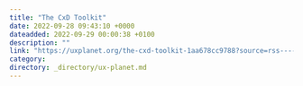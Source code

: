 ```yaml
---
title: "The CxD Toolkit"
date: 2022-09-28 09:43:10 +0000
dateadded: 2022-09-29 00:00:38 +0100
description: ""
link: "https://uxplanet.org/the-cxd-toolkit-1aa678cc9788?source=rss----819cc2aaeee0---4"
category:
directory: _directory/ux-planet.md
---
```

